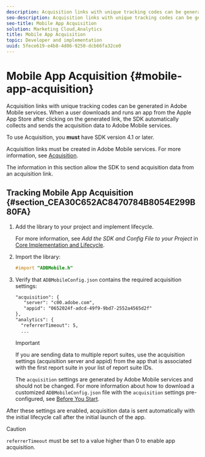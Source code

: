 ```yaml
---
description: Acquisition links with unique tracking codes can be generated in Adobe Mobile services. When a user downloads and runs an app from the Apple App Store after clicking on the generated link, the SDK automatically collects and sends the acquisition data to Adobe Mobile services.
seo-description: Acquisition links with unique tracking codes can be generated in Adobe Mobile services. When a user downloads and runs an app from the Apple App Store after clicking on the generated link, the SDK automatically collects and sends the acquisition data to Adobe Mobile services.
seo-title: Mobile App Acquisition
solution: Marketing Cloud,Analytics
title: Mobile App Acquisition
topic: Developer and implementation
uuid: 5fece619-e4b8-4d06-9250-dcb66fa32ce0
---
```


# Mobile App Acquisition {#mobile-app-acquisition}

Acquisition links with unique tracking codes can be generated in Adobe Mobile services. When a user downloads and runs an app from the Apple App Store after clicking on the generated link, the SDK automatically collects and sends the acquisition data to Adobe Mobile services.

 To use Acquisition, you **must** have SDK version 4.1 or later.

Acquisition links must be created in Adobe Mobile services. For more information, see [Acquisition](/help/using/acquisition-main/acquisition-main.md).

The information in this section allow the SDK to send acquisition data from an acquisition link.

## Tracking Mobile App Acquisition {#section_CEA30C652AC8470784B8054E299B80FA}

1. Add the library to your project and implement lifecycle.

    For more information, see *Add the SDK and Config File to your Project* in [Core Implementation and Lifecycle](/help/ios/getting-started/dev-qs.md). 
1. Import the library: 

   ```objective-c
   #import "ADBMobile.h"
   ```

1. Verify that `ADBMobileConfig.json` contains the required acquisition settings: 

   ```xml
   "acquisition": { 
      "server": "c00.adobe.com", 
      "appid": "0652024f-adcd-49f9-9bd7-2552a4565d2f" 
   }, 
   "analytics": { 
     "referrerTimeout": 5, 
     ...
   ```

   >[!IMPORTANT]
   >
   >If you are sending data to multiple report suites, use the acquisition settings (acquisition server and appid) from the app that is associated with the first report suite in your list of report suite IDs.

   The `acquisition` settings are generated by Adobe Mobile services and should not be changed. For more information about how to download a customized `ADBMobileConfig.json` file with the `acquisition` settings pre-configured, see [Before You Start](/help/ios/getting-started/requirements.md).

After these settings are enabled, acquisition data is sent automatically with the initial lifecycle call after the initial launch of the app.

>[!CAUTION]
>
>`referrerTimeout` must be set to a value higher than 0 to enable app acquisition.

